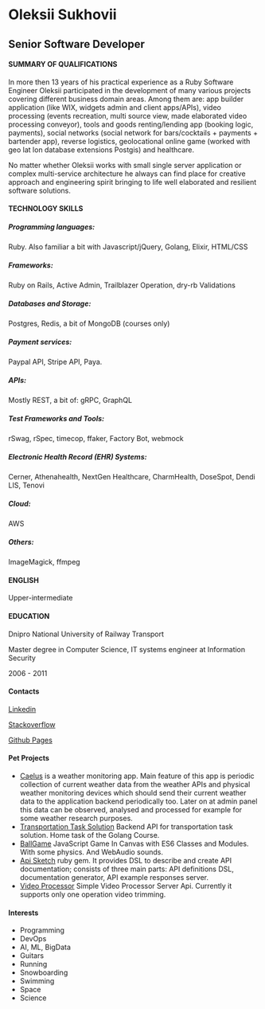 # Oleksii Sukhovii
## Senior Software Developer

#### SUMMARY OF QUALIFICATIONS

In more then 13 years of his practical experience as a Ruby Software Engineer Oleksii participated in the development of many various projects covering different business domain areas. Among them are: app builder application (like WIX, widgets admin and client apps/APIs), video processing (events recreation, multi source view, made elaborated video processing conveyor), tools and goods renting/lending app (booking logic, payments), social networks (social network for bars/cocktails + payments + bartender app), reverse logistics, geolocational online game (worked with geo lat lon database extensions Postgis) and healthcare.

No matter whether Oleksii works with small single server application or complex multi-service architecture he always can find place for creative approach and engineering spirit bringing to life well elaborated and resilient software solutions.

#### TECHNOLOGY SKILLS

##### Programming languages:
Ruby. Also familiar a bit with Javascript/jQuery, Golang, Elixir, HTML/CSS

##### Frameworks:
Ruby on Rails, Active Admin, Trailblazer Operation, dry-rb Validations

##### Databases and Storage:
Postgres, Redis, a bit of MongoDB (courses only)

##### Payment services:
Paypal API, Stripe API, Paya.

##### APIs:
Mostly REST, a bit of: gRPC, GraphQL

##### Test Frameworks and Tools:
rSwag, rSpec, timecop, ffaker, Factory Bot, webmock

##### Electronic Health Record (EHR) Systems:
Cerner, Athenahealth, NextGen Healthcare, CharmHealth, DoseSpot, Dendi LIS, Tenovi

##### Cloud:
AWS

##### Others:
ImageMagick, ffmpeg

#### ENGLISH
Upper-intermediate

#### EDUCATION
Dnipro National University of Railway Transport

Master degree in Computer Science, IT systems engineer at Information Security 

2006 - 2011

#### Contacts
 
[Linkedin](https://www.linkedin.com/in/oleksii-sukhovii-63512747/)

[Stackoverflow](https://stackoverflow.com/users/1052277/suhovius)

[Github Pages](https://suhovius.github.io/)

#### Pet Projects

- [Caelus](https://github.com/suhovius/caelus) is a weather monitoring app. Main feature of this app is periodic collection of current weather data from the weather APIs and physical weather monitoring devices which should send their current weather data to the application backend periodically too. Later on at admin panel this data can be observed, analysed and processed for example for some weather research purposes.
- [Transportation Task Solution](https://github.com/suhovius/transportation_task) Backend API for transportation task solution. Home task of the Golang Course.
- [BallGame](https://suhovius.github.io/projects/ball_game/index.html) JavaScript Game In Canvas with ES6 Classes and Modules. With some physics. And WebAudio sounds.
- [Api Sketch](https://github.com/suhovius/api_sketch) ruby gem. It provides DSL to describe and create API documentation; consists of three main parts: API definitions DSL, documentation generator, API example responses server.
- [Video Processor](https://github.com/suhovius/video_processor) Simple Video Processor Server Api. Currently it supports only one operation video trimming.

#### Interests

- Programming
- DevOps
- AI, ML, BigData
- Guitars
- Running
- Snowboarding
- Swimming
- Space
- Science
